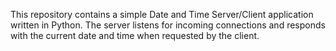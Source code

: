 This repository contains a simple Date and Time Server/Client application written in Python. 
The server listens for incoming connections and responds with the current date and time when requested by the client.
